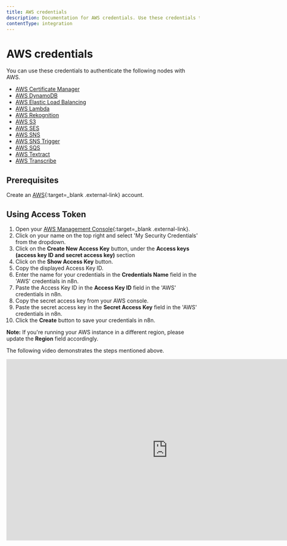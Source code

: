 ```yaml
---
title: AWS credentials
description: Documentation for AWS credentials. Use these credentials to authenticate AWS in n8n, a workflow automation platform.
contentType: integration
---
```


# AWS credentials

You can use these credentials to authenticate the following nodes with AWS.

- [AWS Certificate Manager](/integrations/builtin/app-nodes/n8n-nodes-base.awscertificatemanager/)
- [AWS DynamoDB](/integrations/builtin/app-nodes/n8n-nodes-base.awsdynamodb/)
- [AWS Elastic Load Balancing](/integrations/builtin/app-nodes/n8n-nodes-base.awselb/)
- [AWS Lambda](/integrations/builtin/app-nodes/n8n-nodes-base.awslambda/)
- [AWS Rekognition](/integrations/builtin/app-nodes/n8n-nodes-base.awsrekognition/)
- [AWS S3](/integrations/builtin/app-nodes/n8n-nodes-base.awsS3/)
- [AWS SES](/integrations/builtin/app-nodes/n8n-nodes-base.awsses/)
- [AWS SNS](/integrations/builtin/app-nodes/n8n-nodes-base.awssns/)
- [AWS SNS Trigger](/integrations/builtin/trigger-nodes/n8n-nodes-base.awssnstrigger/)
- [AWS SQS](/integrations/builtin/app-nodes/n8n-nodes-base.awssqs/)
- [AWS Textract](/integrations/builtin/app-nodes/n8n-nodes-base.awstextract/)
- [AWS Transcribe](/integrations/builtin/app-nodes/n8n-nodes-base.awstranscribe/)

## Prerequisites

Create an [AWS](https://aws.amazon.com/){:target=_blank .external-link} account.

## Using Access Token

1. Open your [AWS Management Console](https://console.aws.amazon.com){:target=_blank .external-link}.
2. Click on your name on the top right and select 'My Security Credentials' from the dropdown.
3. Click on the **Create New Access Key** button, under the **Access keys (access key ID and secret access key)** section
4. Click on the **Show Access Key** button.
5. Copy the displayed Access Key ID.
6. Enter the name for your credentials in the **Credentials Name** field in the 'AWS' credentials in n8n.
7. Paste the Access Key ID in the **Access Key ID** field in the 'AWS' credentials in n8n.
8. Copy the secret access key from your AWS console.
9. Paste the secret access key in the **Secret Access Key** field in the 'AWS' credentials in n8n.
10. Click the **Create** button to save your credentials in n8n.

**Note:** If you're running your AWS instance in a different region, please update the **Region** field accordingly.

The following video demonstrates the steps mentioned above.

<div class="video-container">
<iframe width="840" height="472.5" src="https://www.youtube.com/embed/zJgHOSSwC4A" frameborder="0" allow="accelerometer; autoplay; clipboard-write; encrypted-media; gyroscope; picture-in-picture" allowfullscreen></iframe>
</div>

